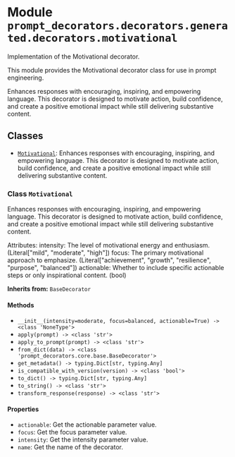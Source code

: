 # Module `prompt_decorators.decorators.generated.decorators.motivational`

Implementation of the Motivational decorator.

This module provides the Motivational decorator class for use in prompt engineering.

Enhances responses with encouraging, inspiring, and empowering language. This decorator is designed to motivate action, build confidence, and create a positive emotional impact while still delivering substantive content.

## Classes

- [`Motivational`](#class-motivational): Enhances responses with encouraging, inspiring, and empowering language. This decorator is designed to motivate action, build confidence, and create a positive emotional impact while still delivering substantive content.

### Class `Motivational`

Enhances responses with encouraging, inspiring, and empowering language. This decorator is designed to motivate action, build confidence, and create a positive emotional impact while still delivering substantive content.

Attributes:
    intensity: The level of motivational energy and enthusiasm. (Literal["mild", "moderate", "high"])
    focus: The primary motivational approach to emphasize. (Literal["achievement", "growth", "resilience", "purpose", "balanced"])
    actionable: Whether to include specific actionable steps or only inspirational content. (bool)

**Inherits from:** `BaseDecorator`

#### Methods

- `__init__(intensity=moderate, focus=balanced, actionable=True) -> <class 'NoneType'>`
- `apply(prompt) -> <class 'str'>`
- `apply_to_prompt(prompt) -> <class 'str'>`
- `from_dict(data) -> <class 'prompt_decorators.core.base.BaseDecorator'>`
- `get_metadata() -> typing.Dict[str, typing.Any]`
- `is_compatible_with_version(version) -> <class 'bool'>`
- `to_dict() -> typing.Dict[str, typing.Any]`
- `to_string() -> <class 'str'>`
- `transform_response(response) -> <class 'str'>`
#### Properties

- `actionable`: Get the actionable parameter value.
- `focus`: Get the focus parameter value.
- `intensity`: Get the intensity parameter value.
- `name`: Get the name of the decorator.

